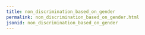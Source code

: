 ```yaml
---
title: non_discrimination_based_on_gender
permalink: non_discrimination_based_on_gender.html
jsonid: non_discrimination_based_on_gender
---
```

